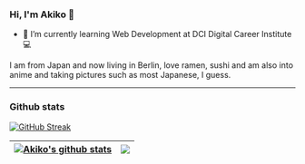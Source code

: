 ### Hi, I'm Akiko 👋

- 🌱 I’m currently learning Web Development at DCI Digital Career Institute💻

I am from Japan and now living in Berlin, love ramen, sushi and am also into anime and taking pictures such as most Japanese, I guess.



---



### Github stats

[![GitHub Streak](https://streak-stats.demolab.com?user=akiko-luka&theme=solarized-dark)](https://git.io/streak-stats)

| <a href="https://github.com/akiko-luka/github-readme-stats"><img align="center" src="https://github-readme-stats.vercel.app/api?username=akiko-luka&theme=prussian&dark_icons=true" alt="Akiko's github stats" /></a> | <a href="https://github.com/akiko-luka/github-readme-stats"><img align="center" src="https://github-readme-stats.vercel.app/api/top-langs/?username=akiko-luka&layout=compact&theme=prussian&dark&hide_border=true" /></a> |
| ------------- | ------------- |

<!--
**akiko-luka/akiko-luka** is a ✨ _special_ ✨ repository because its `README.md` (this file) appears on your GitHub profile.

Here are some ideas to get you started:

- 🔭 I’m currently working on ...
- 🌱 I’m currently learning ...
- 👯 I’m looking to collaborate on ...
- 🤔 I’m looking for help with ...
- 💬 Ask me about ...
- 📫 How to reach me: ...
- 😄 Pronouns: ...
- ⚡ Fun fact: ...


[![GitHub Streak](http://github-readme-streak-stats.herokuapp.com?user=akiko-luka&theme=solarized-dark)](https://git.io/streak-stats)

[![GitHub Streak](https://streak-stats.demolab.com?user=akiko-luka&theme=solarized-dark)](https://git.io/streak-stats)

<p>&nbsp;<img align="center" src="https://github-readme-stats.vercel.app/api?username=akiko-luka&show_icons=true&theme=dark&title_color=ffffff&text_color=888686&locale=en" alt="akiko-luka" /></p>

![Akiko's GitHub stats](https://github-readme-stats.vercel.app/api?username=akiko-luka&theme=prussian&dark_icons=true)

![Top Langs](https://github-readme-stats.vercel.app/api/top-langs/?username=akiko-luka&layout=compact)
-->
